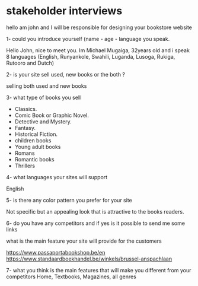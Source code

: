 # stakeholder interviews

hello am john and I will be responsible for designing your bookstore website

1- could you introduce yourself (name - age - language you speak.

Hello John, nice to meet you. Im Michael Mugaiga, 32years old and i speak 8
languages (English, Runyankole, Swahili, Luganda, Lusoga, Rukiga, Rutooro and
Dutch)

2- is your site sell used, new books or the both ?

selling both used and new books

3- what type of books you sell

- Classics.
- Comic Book or Graphic Novel.
- Detective and Mystery.
- Fantasy.
- Historical Fiction.
- children books
- Young adult books
- Romans
- Romantic books
- Thrillers

4- what languages your sites will support

English

5- is there any color pattern you prefer for your site

Not specific but an appealing look that is attractive to the books readers.

6- do you have any competitors and if yes is it possible to send me some links

what is the main feature your site will provide for the customers

<https://www.passaportabookshop.be/en>
<https://www.standaardboekhandel.be/winkels/brussel-anspachlaan>

7- what you think is the main features that will make you different from your
competitors Home, Textbooks, Magazines, all genres
